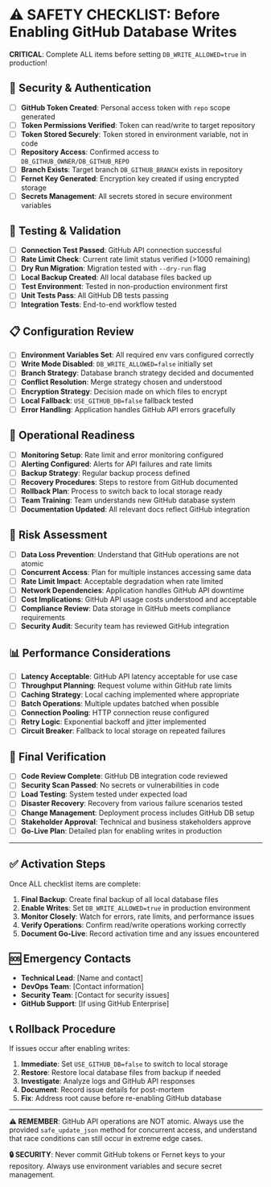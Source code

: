 # ⚠️ SAFETY CHECKLIST: Before Enabling GitHub Database Writes

**CRITICAL**: Complete ALL items before setting `DB_WRITE_ALLOWED=true` in production!

## 🔐 Security & Authentication

- [ ] **GitHub Token Created**: Personal access token with `repo` scope generated
- [ ] **Token Permissions Verified**: Token can read/write to target repository
- [ ] **Token Stored Securely**: Token stored in environment variable, not in code
- [ ] **Repository Access**: Confirmed access to `DB_GITHUB_OWNER/DB_GITHUB_REPO`
- [ ] **Branch Exists**: Target branch `DB_GITHUB_BRANCH` exists in repository
- [ ] **Fernet Key Generated**: Encryption key created if using encrypted storage
- [ ] **Secrets Management**: All secrets stored in secure environment variables

## 🧪 Testing & Validation

- [ ] **Connection Test Passed**: GitHub API connection successful
- [ ] **Rate Limit Check**: Current rate limit status verified (>1000 remaining)
- [ ] **Dry Run Migration**: Migration tested with `--dry-run` flag
- [ ] **Local Backup Created**: All local database files backed up
- [ ] **Test Environment**: Tested in non-production environment first
- [ ] **Unit Tests Pass**: All GitHub DB tests passing
- [ ] **Integration Tests**: End-to-end workflow tested

## 📋 Configuration Review

- [ ] **Environment Variables Set**: All required env vars configured correctly
- [ ] **Write Mode Disabled**: `DB_WRITE_ALLOWED=false` initially set
- [ ] **Branch Strategy**: Database branch strategy decided and documented
- [ ] **Conflict Resolution**: Merge strategy chosen and understood
- [ ] **Encryption Strategy**: Decision made on which files to encrypt
- [ ] **Local Fallback**: `USE_GITHUB_DB=false` fallback tested
- [ ] **Error Handling**: Application handles GitHub API errors gracefully

## 🔄 Operational Readiness

- [ ] **Monitoring Setup**: Rate limit and error monitoring configured
- [ ] **Alerting Configured**: Alerts for API failures and rate limits
- [ ] **Backup Strategy**: Regular backup process defined
- [ ] **Recovery Procedures**: Steps to restore from GitHub documented
- [ ] **Rollback Plan**: Process to switch back to local storage ready
- [ ] **Team Training**: Team understands new GitHub database system
- [ ] **Documentation Updated**: All relevant docs reflect GitHub integration

## 🚨 Risk Assessment

- [ ] **Data Loss Prevention**: Understand that GitHub operations are not atomic
- [ ] **Concurrent Access**: Plan for multiple instances accessing same data
- [ ] **Rate Limit Impact**: Acceptable degradation when rate limited
- [ ] **Network Dependencies**: Application handles GitHub API downtime
- [ ] **Cost Implications**: GitHub API usage costs understood and acceptable
- [ ] **Compliance Review**: Data storage in GitHub meets compliance requirements
- [ ] **Security Audit**: Security team has reviewed GitHub integration

## 📊 Performance Considerations

- [ ] **Latency Acceptable**: GitHub API latency acceptable for use case
- [ ] **Throughput Planning**: Request volume within GitHub rate limits
- [ ] **Caching Strategy**: Local caching implemented where appropriate
- [ ] **Batch Operations**: Multiple updates batched when possible
- [ ] **Connection Pooling**: HTTP connection reuse configured
- [ ] **Retry Logic**: Exponential backoff and jitter implemented
- [ ] **Circuit Breaker**: Fallback to local storage on repeated failures

## 🔧 Final Verification

- [ ] **Code Review Complete**: GitHub DB integration code reviewed
- [ ] **Security Scan Passed**: No secrets or vulnerabilities in code
- [ ] **Load Testing**: System tested under expected load
- [ ] **Disaster Recovery**: Recovery from various failure scenarios tested
- [ ] **Change Management**: Deployment process includes GitHub DB setup
- [ ] **Stakeholder Approval**: Technical and business stakeholders approve
- [ ] **Go-Live Plan**: Detailed plan for enabling writes in production

---

## ✅ Activation Steps

Once ALL checklist items are complete:

1. **Final Backup**: Create final backup of all local database files
2. **Enable Writes**: Set `DB_WRITE_ALLOWED=true` in production environment
3. **Monitor Closely**: Watch for errors, rate limits, and performance issues
4. **Verify Operations**: Confirm read/write operations working correctly
5. **Document Go-Live**: Record activation time and any issues encountered

## 🆘 Emergency Contacts

- **Technical Lead**: [Name and contact]
- **DevOps Team**: [Contact information]
- **Security Team**: [Contact for security issues]
- **GitHub Support**: [If using GitHub Enterprise]

## 📞 Rollback Procedure

If issues occur after enabling writes:

1. **Immediate**: Set `USE_GITHUB_DB=false` to switch to local storage
2. **Restore**: Restore local database files from backup if needed
3. **Investigate**: Analyze logs and GitHub API responses
4. **Document**: Record issue details for post-mortem
5. **Fix**: Address root cause before re-enabling GitHub database

---

**⚠️ REMEMBER**: GitHub API operations are NOT atomic. Always use the provided `safe_update_json` method for concurrent access, and understand that race conditions can still occur in extreme edge cases.

**🔒 SECURITY**: Never commit GitHub tokens or Fernet keys to your repository. Always use environment variables and secure secret management.
